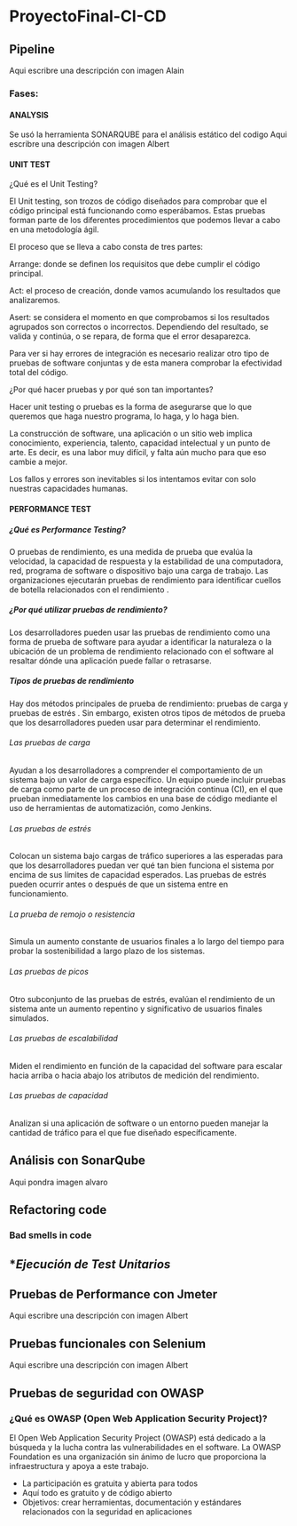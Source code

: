 # ProyectoFinal-CI-CD
## Pipeline
Aqui escribre una descripción con imagen Alain
### Fases:

#### ANALYSIS
Se usó la herramienta SONARQUBE para el análisis estático del codigo
Aqui escribre una descripción con imagen Albert 

#### UNIT TEST

¿Qué es el Unit Testing?

El Unit testing, son trozos de código diseñados para comprobar que el código principal está funcionando como esperábamos. Estas pruebas forman parte de los diferentes procedimientos que podemos llevar a cabo en una metodología ágil.

El proceso que se lleva a cabo consta de tres partes:

Arrange: donde se definen los requisitos que debe cumplir el código principal.

Act: el proceso de creación, donde vamos acumulando los resultados que analizaremos.

Asert: se considera el momento en que comprobamos si los resultados agrupados son correctos o incorrectos. Dependiendo del resultado, se valida y continúa, o se repara, de forma que el error desaparezca.

Para ver si hay errores de integración es necesario realizar otro tipo de pruebas de software conjuntas y de esta manera comprobar la efectividad total del código.

¿Por qué hacer pruebas y por qué son tan importantes?

Hacer unit testing o pruebas es la forma de asegurarse que lo que queremos que haga nuestro programa, lo haga, y lo haga bien.

La construcción de software, una aplicación o un sitio web implica conocimiento, experiencia, talento, capacidad intelectual y un punto de arte. Es decir, es una labor muy difícil, y falta aún mucho para que eso cambie a mejor.

Los fallos y errores son inevitables si los intentamos evitar con solo nuestras capacidades humanas.



#### PERFORMANCE TEST
##### ¿Qué es Performance Testing?
O pruebas de rendimiento, es una medida de prueba que evalúa la velocidad, la capacidad de respuesta y la estabilidad de una computadora, red, programa de software o dispositivo bajo una carga de trabajo. Las organizaciones ejecutarán pruebas de rendimiento para identificar cuellos de botella relacionados con el rendimiento .

##### ¿Por qué utilizar pruebas de rendimiento?
Los desarrolladores pueden usar las pruebas de rendimiento como una forma de prueba de software para ayudar a identificar la naturaleza o la ubicación de un problema de rendimiento relacionado con el software al resaltar dónde una aplicación puede fallar o retrasarse.

##### Tipos de pruebas de rendimiento
Hay dos métodos principales de prueba de rendimiento: pruebas de carga y pruebas de estrés . Sin embargo, existen otros tipos de métodos de prueba que los desarrolladores pueden usar para determinar el rendimiento.

###### Las pruebas de carga
Ayudan a los desarrolladores a comprender el comportamiento de un sistema bajo un valor de carga específico. Un equipo puede incluir pruebas de carga como parte de un proceso de integración continua (CI), en el que prueban inmediatamente los cambios en una base de código mediante el uso de herramientas de automatización, como Jenkins.

###### Las pruebas de estrés
Colocan un sistema bajo cargas de tráfico superiores a las esperadas para que los desarrolladores puedan ver qué tan bien funciona el sistema por encima de sus límites de capacidad esperados. Las pruebas de estrés pueden ocurrir antes o después de que un sistema entre en funcionamiento.

###### La prueba de remojo o resistencia
Simula un aumento constante de usuarios finales a lo largo del tiempo para probar la sostenibilidad a largo plazo de los sistemas.

###### Las pruebas de picos
Otro subconjunto de las pruebas de estrés, evalúan el rendimiento de un sistema ante un aumento repentino y significativo de usuarios finales simulados.

###### Las pruebas de escalabilidad
Miden el rendimiento en función de la capacidad del software para escalar hacia arriba o hacia abajo los atributos de medición del rendimiento.

###### Las pruebas de capacidad
Analizan si una aplicación de software o un entorno pueden manejar la cantidad de tráfico para el que fue diseñado específicamente.

## Análisis con SonarQube
Aqui pondra imagen alvaro

## Refactoring code
### Bad smells in code

## **Ejecución de Test Unitarios*
## **Pruebas de Performance con Jmeter**
Aqui escribre una descripción con imagen Albert 
## **Pruebas funcionales con Selenium**
Aqui escribre una descripción con imagen Albert 

## **Pruebas de seguridad con OWASP**
### ¿Qué es OWASP (Open Web Application Security Project)?
El Open Web Application Security Project (OWASP) está dedicado a la búsqueda y la lucha contra las vulnerabilidades en el software. La OWASP Foundation es una organización sin ánimo de lucro que proporciona la infraestructura y apoya a este trabajo.
- La participación es gratuita y abierta para todos
- Aquí todo es gratuito y de código abierto
- Objetivos: crear herramientas, documentación y estándares relacionados con la seguridad en aplicaciones

